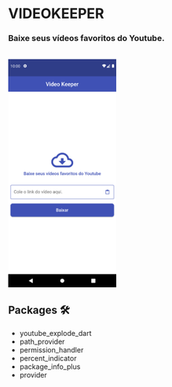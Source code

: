 # VIDEOKEEPER
### Baixe seus vídeos favoritos do Youtube.

</br>

<img src='./assets/screenshot/screenshot.png' width='220'>

</br>

## Packages 🛠️
- youtube_explode_dart
- path_provider
- permission_handler
- percent_indicator
- package_info_plus
- provider
